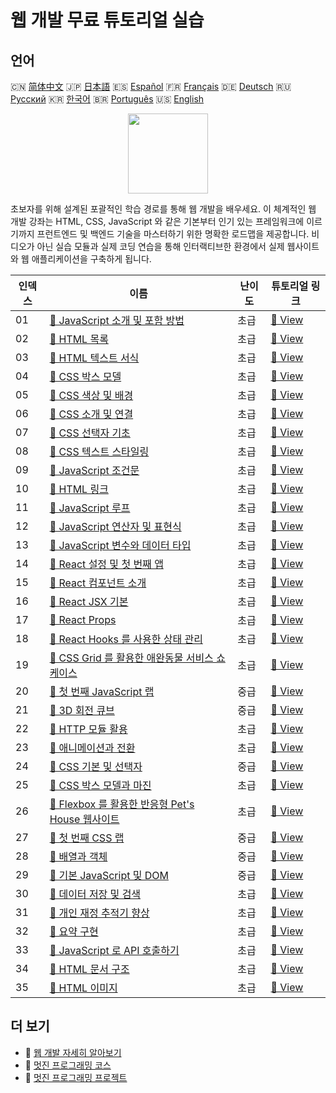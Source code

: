 # 웹 개발 무료 튜토리얼 실습

## 언어

🇨🇳 [简体中文](README_zh.md) 🇯🇵 [日本語](README_ja.md) 🇪🇸 [Español](README_es.md) 🇫🇷 [Français](README_fr.md) 🇩🇪 [Deutsch](README_de.md) 🇷🇺 [Русский](README_ru.md) 🇰🇷 [한국어](README_ko.md) 🇧🇷 [Português](README_pt.md) 🇺🇸 [English](README.md) 

<div align="center">
<img width="128px" src="https://file.labex.io/path/NHa0nG5axMBE.png">
</div>

초보자를 위해 설계된 포괄적인 학습 경로를 통해 웹 개발을 배우세요. 이 체계적인 웹 개발 강좌는 HTML, CSS, JavaScript 와 같은 기본부터 인기 있는 프레임워크에 이르기까지 프런트엔드 및 백엔드 기술을 마스터하기 위한 명확한 로드맵을 제공합니다. 비디오가 아닌 실습 모듈과 실제 코딩 연습을 통해 인터랙티브한 환경에서 실제 웹사이트와 웹 애플리케이션을 구축하게 됩니다.

|   인덱스 | 이름                                                                                                                                     | 난이도   | 튜토리얼 링크                                                                                    |
|----------|------------------------------------------------------------------------------------------------------------------------------------------|----------|--------------------------------------------------------------------------------------------------|
|       01 | [📖 JavaScript 소개 및 포함 방법](https://labex.io/ko/tutorials/javascript-javascript-introduction-and-embedding-598194)                 | 초급     | [🔗 View](https://labex.io/ko/tutorials/javascript-javascript-introduction-and-embedding-598194) |
|       02 | [📖 HTML 목록](https://labex.io/ko/tutorials/html-html-lists-597902)                                                                     | 초급     | [🔗 View](https://labex.io/ko/tutorials/html-html-lists-597902)                                  |
|       03 | [📖 HTML 텍스트 서식](https://labex.io/ko/tutorials/html-html-text-formatting-597904)                                                    | 초급     | [🔗 View](https://labex.io/ko/tutorials/html-html-text-formatting-597904)                        |
|       04 | [📖 CSS 박스 모델](https://labex.io/ko/tutorials/css-css-box-model-598028)                                                               | 초급     | [🔗 View](https://labex.io/ko/tutorials/css-css-box-model-598028)                                |
|       05 | [📖 CSS 색상 및 배경](https://labex.io/ko/tutorials/css-css-colors-and-backgrounds-598029)                                               | 초급     | [🔗 View](https://labex.io/ko/tutorials/css-css-colors-and-backgrounds-598029)                   |
|       06 | [📖 CSS 소개 및 연결](https://labex.io/ko/tutorials/css-css-introduction-and-linking-598030)                                             | 초급     | [🔗 View](https://labex.io/ko/tutorials/css-css-introduction-and-linking-598030)                 |
|       07 | [📖 CSS 선택자 기초](https://labex.io/ko/tutorials/css-css-selectors-basics-598033)                                                      | 초급     | [🔗 View](https://labex.io/ko/tutorials/css-css-selectors-basics-598033)                         |
|       08 | [📖 CSS 텍스트 스타일링](https://labex.io/ko/tutorials/css-css-text-styling-598036)                                                      | 초급     | [🔗 View](https://labex.io/ko/tutorials/css-css-text-styling-598036)                             |
|       09 | [📖 JavaScript 조건문](https://labex.io/ko/tutorials/javascript-javascript-conditional-statements-598190)                                | 초급     | [🔗 View](https://labex.io/ko/tutorials/javascript-javascript-conditional-statements-598190)     |
|       10 | [📖 HTML 링크](https://labex.io/ko/tutorials/html-html-links-597901)                                                                     | 초급     | [🔗 View](https://labex.io/ko/tutorials/html-html-links-597901)                                  |
|       11 | [📖 JavaScript 루프](https://labex.io/ko/tutorials/javascript-javascript-loops-598195)                                                   | 초급     | [🔗 View](https://labex.io/ko/tutorials/javascript-javascript-loops-598195)                      |
|       12 | [📖 JavaScript 연산자 및 표현식](https://labex.io/ko/tutorials/javascript-javascript-operators-and-expressions-598197)                   | 초급     | [🔗 View](https://labex.io/ko/tutorials/javascript-javascript-operators-and-expressions-598197)  |
|       13 | [📖 JavaScript 변수와 데이터 타입](https://labex.io/ko/tutorials/javascript-javascript-variables-and-data-types-598198)                  | 초급     | [🔗 View](https://labex.io/ko/tutorials/javascript-javascript-variables-and-data-types-598198)   |
|       14 | [📖 React 설정 및 첫 번째 앱](https://labex.io/ko/tutorials/react-react-setup-and-first-app-598881)                                      | 초급     | [🔗 View](https://labex.io/ko/tutorials/react-react-setup-and-first-app-598881)                  |
|       15 | [📖 React 컴포넌트 소개](https://labex.io/ko/tutorials/react-react-components-introduction-601735)                                       | 초급     | [🔗 View](https://labex.io/ko/tutorials/react-react-components-introduction-601735)              |
|       16 | [📖 React JSX 기본](https://labex.io/ko/tutorials/react-react-jsx-basics-601739)                                                         | 초급     | [🔗 View](https://labex.io/ko/tutorials/react-react-jsx-basics-601739)                           |
|       17 | [📖 React Props](https://labex.io/ko/tutorials/react-react-props-601741)                                                                 | 초급     | [🔗 View](https://labex.io/ko/tutorials/react-react-props-601741)                                |
|       18 | [📖 React Hooks 를 사용한 상태 관리](https://labex.io/ko/tutorials/react-react-state-with-hooks-601742)                                  | 초급     | [🔗 View](https://labex.io/ko/tutorials/react-react-state-with-hooks-601742)                     |
|       19 | [📖 CSS Grid 를 활용한 애완동물 서비스 쇼케이스](https://labex.io/ko/tutorials/css-pet-service-showcase-with-css-grid-289077)            | 초급     | [🔗 View](https://labex.io/ko/tutorials/css-pet-service-showcase-with-css-grid-289077)           |
|       20 | [📖 첫 번째 JavaScript 랩](https://labex.io/ko/tutorials/javascript-your-first-javascript-lab-92948)                                     | 중급     | [🔗 View](https://labex.io/ko/tutorials/javascript-your-first-javascript-lab-92948)              |
|       21 | [📖 3D 회전 큐브](https://labex.io/ko/tutorials/css-3d-rotating-cube-165641)                                                             | 중급     | [🔗 View](https://labex.io/ko/tutorials/css-3d-rotating-cube-165641)                             |
|       22 | [📖 HTTP 모듈 활용](https://labex.io/ko/tutorials/javascript-http-module-application-177218)                                             | 초급     | [🔗 View](https://labex.io/ko/tutorials/javascript-http-module-application-177218)               |
|       23 | [📖 애니메이션과 전환](https://labex.io/ko/tutorials/css-animations-and-transitions-289073)                                              | 초급     | [🔗 View](https://labex.io/ko/tutorials/css-animations-and-transitions-289073)                   |
|       24 | [📖 CSS 기본 및 선택자](https://labex.io/ko/tutorials/css-css-basics-and-selectors-289074)                                               | 중급     | [🔗 View](https://labex.io/ko/tutorials/css-css-basics-and-selectors-289074)                     |
|       25 | [📖 CSS 박스 모델과 마진](https://labex.io/ko/tutorials/css-css-box-model-and-margins-289075)                                            | 초급     | [🔗 View](https://labex.io/ko/tutorials/css-css-box-model-and-margins-289075)                    |
|       26 | [📖 Flexbox 를 활용한 반응형 Pet's House 웹사이트](https://labex.io/ko/tutorials/css-responsive-pet-s-house-website-with-flexbox-289076) | 초급     | [🔗 View](https://labex.io/ko/tutorials/css-responsive-pet-s-house-website-with-flexbox-289076)  |
|       27 | [📖 첫 번째 CSS 랩](https://labex.io/ko/tutorials/css-your-first-css-lab-92744)                                                          | 중급     | [🔗 View](https://labex.io/ko/tutorials/css-your-first-css-lab-92744)                            |
|       28 | [📖 배열과 객체](https://labex.io/ko/tutorials/javascript-arrays-and-objects-290728)                                                     | 중급     | [🔗 View](https://labex.io/ko/tutorials/javascript-arrays-and-objects-290728)                    |
|       29 | [📖 기본 JavaScript 및 DOM](https://labex.io/ko/tutorials/javascript-basic-javascript-and-dom-290729)                                    | 중급     | [🔗 View](https://labex.io/ko/tutorials/javascript-basic-javascript-and-dom-290729)              |
|       30 | [📖 데이터 저장 및 검색](https://labex.io/ko/tutorials/javascript-data-storage-and-retrieval-290730)                                     | 초급     | [🔗 View](https://labex.io/ko/tutorials/javascript-data-storage-and-retrieval-290730)            |
|       31 | [📖 개인 재정 추적기 향상](https://labex.io/ko/tutorials/javascript-enhancing-personal-finance-tracker-290731)                           | 초급     | [🔗 View](https://labex.io/ko/tutorials/javascript-enhancing-personal-finance-tracker-290731)    |
|       32 | [📖 요약 구현](https://labex.io/ko/tutorials/javascript-implementing-the-summary-290732)                                                 | 초급     | [🔗 View](https://labex.io/ko/tutorials/javascript-implementing-the-summary-290732)              |
|       33 | [📖 JavaScript 로 API 호출하기](https://labex.io/ko/tutorials/javascript-call-an-api-in-javascript-590831)                               | 초급     | [🔗 View](https://labex.io/ko/tutorials/javascript-call-an-api-in-javascript-590831)             |
|       34 | [📖 HTML 문서 구조](https://labex.io/ko/tutorials/html-html-document-structure-597898)                                                   | 초급     | [🔗 View](https://labex.io/ko/tutorials/html-html-document-structure-597898)                     |
|       35 | [📖 HTML 이미지](https://labex.io/ko/tutorials/html-html-images-597900)                                                                  | 초급     | [🔗 View](https://labex.io/ko/tutorials/html-html-images-597900)                                 |

## 더 보기

- 🔗 [웹 개발 자세히 알아보기](https://labex.io/ko/skilltrees/web-development)
- 🔗 [멋진 프로그래밍 코스](https://github.com/labex-labs/awesome-programming-courses)
- 🔗 [멋진 프로그래밍 프로젝트](https://github.com/labex-labs/awesome-programming-projects)

